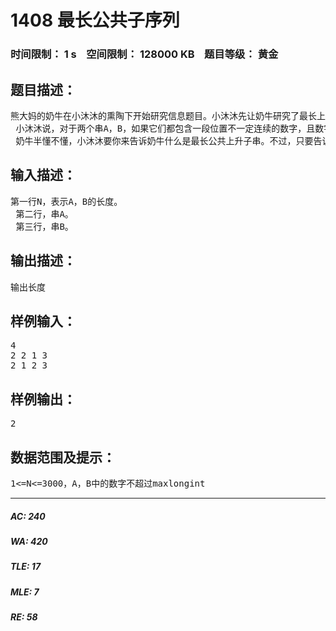 # 1408 最长公共子序列   
### 时间限制： 1 s&nbsp;&nbsp;&nbsp;&nbsp;空间限制： 128000 KB&nbsp;&nbsp;&nbsp;&nbsp;题目等级： 黄金  
## 题目描述：  

<pre>
熊大妈的奶牛在小沐沐的熏陶下开始研究信息题目。小沐沐先让奶牛研究了最长上升子序列，再让他们研究了最长公共子序列，现在又让他们要研究最长公共上升子序列了。  
 小沐沐说，对于两个串A，B，如果它们都包含一段位置不一定连续的数字，且数字是严格递增的，那么称这一段数字是两个串的公共上升子串，而所有的公共上升子串中最长的就是最长公共上升子串了。  
 奶牛半懂不懂，小沐沐要你来告诉奶牛什么是最长公共上升子串。不过，只要告诉奶牛它的长度就可以了。
</pre>
  
  
## 输入描述：  

<pre>
第一行N，表示A，B的长度。  
 第二行，串A。  
 第三行，串B。
</pre>
  
  
## 输出描述：  

<pre>
输出长度
</pre>
  
  
## 样例输入：  

<pre>
4  
2 2 1 3  
2 1 2 3
</pre>
  
  
## 样例输出：  

<pre>
2
</pre>
  
  
## 数据范围及提示：  

<pre>
1<=N<=3000，A，B中的数字不超过maxlongint
</pre>
  
  
***  

##### AC: 240  
##### WA: 420  
##### TLE: 17  
##### MLE: 7  
##### RE: 58  
